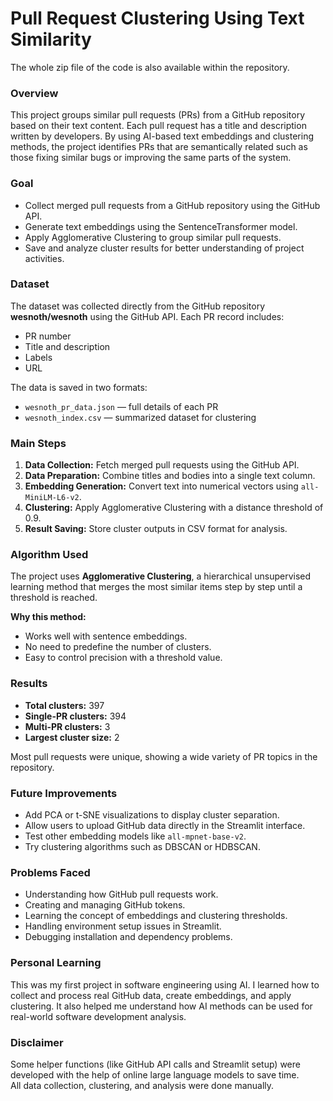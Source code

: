 # Pull Request Clustering Using Text Similarity


The whole zip file of the code is also available within the repository.

### Overview
This project groups similar pull requests (PRs) from a GitHub repository based on their text content. Each pull request has a title and description written by developers. By using AI-based text embeddings and clustering methods, the project identifies PRs that are semantically related such as those fixing similar bugs or improving the same parts of the system.

### Goal
- Collect merged pull requests from a GitHub repository using the GitHub API.
- Generate text embeddings using the SentenceTransformer model.
- Apply Agglomerative Clustering to group similar pull requests.
- Save and analyze cluster results for better understanding of project activities.

### Dataset
The dataset was collected directly from the GitHub repository **wesnoth/wesnoth** using the GitHub API.
Each PR record includes:
- PR number
- Title and description
- Labels
- URL

The data is saved in two formats:
- `wesnoth_pr_data.json` — full details of each PR
- `wesnoth_index.csv` — summarized dataset for clustering

### Main Steps
1. **Data Collection:** Fetch merged pull requests using the GitHub API.
2. **Data Preparation:** Combine titles and bodies into a single text column.
3. **Embedding Generation:** Convert text into numerical vectors using `all-MiniLM-L6-v2`.
4. **Clustering:** Apply Agglomerative Clustering with a distance threshold of 0.9.
5. **Result Saving:** Store cluster outputs in CSV format for analysis.

### Algorithm Used
The project uses **Agglomerative Clustering**, a hierarchical unsupervised learning method that merges the most similar items step by step until a threshold is reached.

**Why this method:**
- Works well with sentence embeddings.
- No need to predefine the number of clusters.
- Easy to control precision with a threshold value.

### Results
- **Total clusters:** 397  
- **Single-PR clusters:** 394  
- **Multi-PR clusters:** 3  
- **Largest cluster size:** 2  

Most pull requests were unique, showing a wide variety of PR topics in the repository.

### Future Improvements
- Add PCA or t-SNE visualizations to display cluster separation.  
- Allow users to upload GitHub data directly in the Streamlit interface.  
- Test other embedding models like `all-mpnet-base-v2`.  
- Try clustering algorithms such as DBSCAN or HDBSCAN.  

### Problems Faced
- Understanding how GitHub pull requests work.  
- Creating and managing GitHub tokens.  
- Learning the concept of embeddings and clustering thresholds.  
- Handling environment setup issues in Streamlit.  
- Debugging installation and dependency problems.  

### Personal Learning
This was my first project in software engineering using AI. I learned how to collect and process real GitHub data, create embeddings, and apply clustering. It also helped me understand how AI methods can be used for real-world software development analysis.

### Disclaimer
Some helper functions (like GitHub API calls and Streamlit setup) were developed with the help of online large language models to save time.  
All data collection, clustering, and analysis were done manually.
